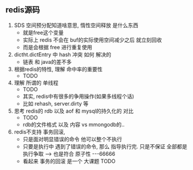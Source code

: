 ## redis源码
1. SDS 空间预分配知道啥意思, 惰性空间释放 是什么东西
   - 就是free这个变量
   - 实际上 redis 不会在 buf的实际使用空间减少之后 就立刻回收
   - 而是会根据 free 进行重复使用
2. dictht.dictEntry 中 hash  冲突 如何 解决的
   - 链表 和 java的差不多
3. 根据redis的特性, 理解 命中率的重要性
   - TODO
4. 理解 所谓的 单线程
   - TODO
   - 其实, redis中有很多的争用操作(如果多线程个话)
   - 比如 rehash, server.dirty 等
5. 思考 redis的 rdb 以及 aof  和 mysql的持久化的 对比
   - TODO
   - rdb的文件格式 以及 内容 vs mmongodb的..
6. redis不支持 事务回滚, 
   - 只是面对明显错误的命令 他可以整个不执行
   - 只要是执行中 遇到了错误的命令, 那么 指导执行完. 只是不保证 全部都是执行争取 --> 也是符合 原子性 ---66666
   - 看起来 事务的回滚 是一个 大课题 TODO